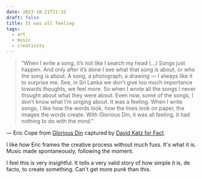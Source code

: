 ```yaml
---
date: 2023-10-21T21:32
draft: false
title: It was all feeling
tags:
  - art
  - music
  - creativity
---
```

>“When I write a song, it’s not like I search my head (…) Songs just happen. And only after it’s done I see what that song is about, or who the song is about. A song, a photograph, a drawing — I always like it to surprise me. See, in Sri Lanka we don’t give too much importance towards thoughts, we feel more. So when I wrote all the songs I never thought about what they were about. Even now, some of the songs, I don’t know what I’m singing about. It was a feeling. When I write songs, I like how the words look, how the lines look on paper, the images the words create. With Glorious Din, it was all feeling, it had nothing to do with the mind.”

— Eric Cope from [Glorious Din](glorious_din.md) captured by [David Katz for Fact](https://www.factmag.com/2016/06/08/glorious-din-eric-cope/).

I like how Eric frames the creative process without much fuss. It's what it is. Music made spontaneously, following the moment.

I feel this is very insightful. It tells a very valid story of how simple it is, de facto, to create something. Can't get more punk than this.